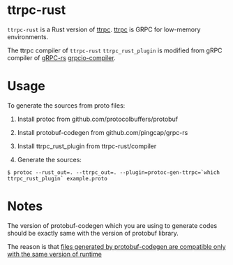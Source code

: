 # ttrpc-rust

`ttrpc-rust` is a Rust version of [ttrpc](https://github.com/containerd/ttrpc). [ttrpc](https://github.com/containerd/ttrpc) is GRPC for low-memory environments.

The ttrpc compiler of `ttrpc-rust` `ttrpc_rust_plugin` is modified from gRPC compiler of [gRPC-rs](https://github.com/pingcap/grpc-rs) [grpcio-compiler](https://github.com/pingcap/grpc-rs/tree/master/compiler).

# Usage

To generate the sources from proto files:

1. Install protoc from github.com/protocolbuffers/protobuf

2. Install protobuf-codegen from github.com/pingcap/grpc-rs

3. Install ttrpc_rust_plugin from ttrpc-rust/compiler

4. Generate the sources:

```
$ protoc --rust_out=. --ttrpc_out=. --plugin=protoc-gen-ttrpc=`which ttrpc_rust_plugin` example.proto
```

# Notes

The version of protobuf-codegen which you are using to generate codes should be exactly same with the version of protobuf library.

The reason is that [files generated by protobuf-codegen are compatible only with the same version of runtime](https://github.com/stepancheg/rust-protobuf/commit/2ab4d50c27c4dd7803b64ce1a43e2c134532c7a6)
